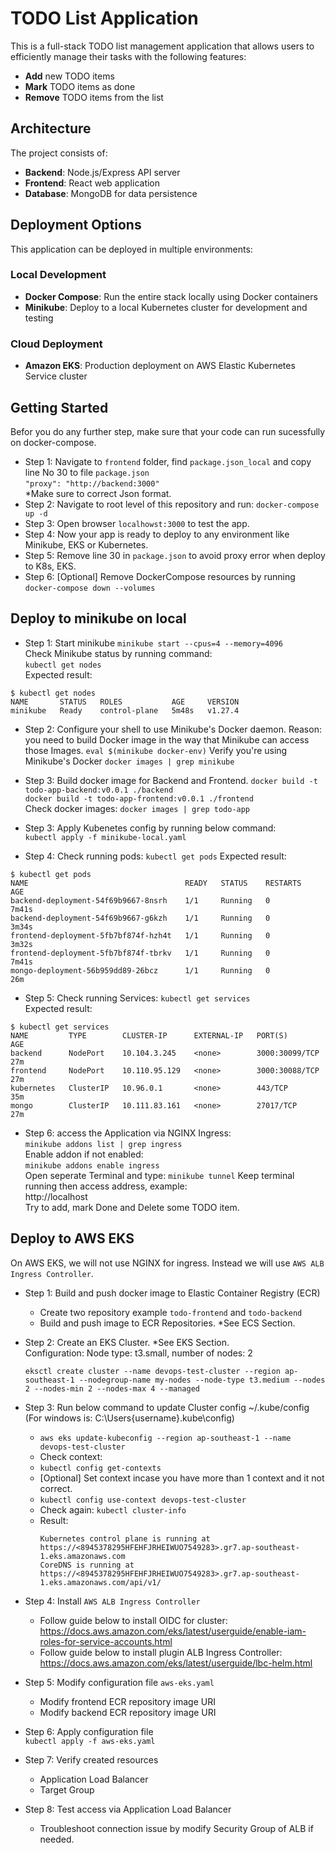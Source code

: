 # TODO List Application

This is a full-stack TODO list management application that allows users to efficiently manage their tasks with the following features:

- **Add** new TODO items
- **Mark** TODO items as done
- **Remove** TODO items from the list

## Architecture

The project consists of:

- **Backend**: Node.js/Express API server
- **Frontend**: React web application
- **Database**: MongoDB for data persistence

## Deployment Options

This application can be deployed in multiple environments:

### Local Development
- **Docker Compose**: Run the entire stack locally using Docker containers
- **Minikube**: Deploy to a local Kubernetes cluster for development and testing

### Cloud Deployment
- **Amazon EKS**: Production deployment on AWS Elastic Kubernetes Service cluster

## Getting Started

Befor you do any further step, make sure that your code can run sucessfully on docker-compose.
- Step 1: Navigate to `frontend` folder, find `package.json_local` and copy line No 30 to file `package.json`  
 ```"proxy": "http://backend:3000"```  
 *Make sure to correct Json format.
- Step 2: Navigate to root level of this repository and run:
`docker-compose up -d`
- Step 3: Open browser `localhowst:3000` to test the app.
- Step 4: Now your app is ready to deploy to any environment like Minikube, EKS or Kubernetes.
- Step 5: Remove line 30 in `package.json` to avoid proxy error when deploy to K8s, EKS.
- Step 6: [Optional] Remove DockerCompose resources by running `docker-compose down --volumes`

## Deploy to minikube on local
- Step 1: Start minikube
```minikube start --cpus=4 --memory=4096```  
Check Minikube status by running command:  
```kubectl get nodes```  
Expected result:
```
$ kubectl get nodes
NAME       STATUS   ROLES           AGE     VERSION
minikube   Ready    control-plane   5m48s   v1.27.4
```
- Step 2: Configure your shell to use Minikube's Docker daemon. Reason: you need to build Docker image in the way that Minikube can access those Images.
`eval $(minikube docker-env)`
Verify you're using Minikube's Docker
`docker images | grep minikube`  

- Step 3: Build docker image for Backend and Frontend.
`docker build -t todo-app-backend:v0.0.1 ./backend`  
`docker build -t todo-app-frontend:v0.0.1 ./frontend`  
Check docker images:
`docker images | grep todo-app`
- Step 3: Apply Kubenetes config by running below command:  
`kubectl apply -f minikube-local.yaml`

- Step 4: Check running pods:
`kubectl get pods`
Expected result:  
```
$ kubectl get pods
NAME                                   READY   STATUS    RESTARTS   AGE
backend-deployment-54f69b9667-8nsrh    1/1     Running   0          7m41s
backend-deployment-54f69b9667-g6kzh    1/1     Running   0          3m34s
frontend-deployment-5fb7bf874f-hzh4t   1/1     Running   0          3m32s
frontend-deployment-5fb7bf874f-tbrkv   1/1     Running   0          7m41s
mongo-deployment-56b959dd89-26bcz      1/1     Running   0          26m
```

- Step 5: Check running Services:
`kubectl get services`  
Expected result:  
```
$ kubectl get services
NAME         TYPE        CLUSTER-IP      EXTERNAL-IP   PORT(S)          AGE
backend      NodePort    10.104.3.245    <none>        3000:30099/TCP   27m
frontend     NodePort    10.110.95.129   <none>        3000:30088/TCP   27m
kubernetes   ClusterIP   10.96.0.1       <none>        443/TCP          35m
mongo        ClusterIP   10.111.83.161   <none>        27017/TCP        27m
```

- Step 6: access the Application via NGINX Ingress:  
`minikube addons list | grep ingress`  
Enable addon if not enabled:  
`minikube addons enable ingress`  
Open seperate Terminal and type:
`minikube tunnel`
Keep terminal running then access address, example:  
http://localhost  
Try to add, mark Done and Delete some TODO item.


## Deploy to AWS EKS  
On AWS EKS, we will not use NGINX for ingress. Instead we will use `AWS ALB Ingress Controller`.

- Step 1: Build and push docker image to Elastic Container Registry (ECR)  
    - Create two repository example `todo-frontend` and `todo-backend`
    - Build and push image to ECR Repositories. *See ECS Section.
- Step 2: Create an EKS Cluster. *See EKS Section.  
Configuration: Node type: t3.small, number of nodes: 2

    ```
    eksctl create cluster --name devops-test-cluster --region ap-southeast-1 --nodegroup-name my-nodes --node-type t3.medium --nodes 2 --nodes-min 2 --nodes-max 4 --managed
    ```
- Step 3: Run below command to update Cluster config ~/.kube/config (For windows is: C:\Users\{username}\.kube\config)  
    - `aws eks update-kubeconfig --region ap-southeast-1 --name devops-test-cluster`
    - Check context:  
    - `kubectl config get-contexts`
    - [Optional] Set context incase you have more than 1 context and it not correct.
    - `kubectl config use-context devops-test-cluster`
    - Check again:
    `kubectl cluster-info`
    - Result:
        ```
        Kubernetes control plane is running at https://<8945378295HFEHFJRHEIWUO7549283>.gr7.ap-southeast-1.eks.amazonaws.com
        CoreDNS is running at https://<8945378295HFEHFJRHEIWUO7549283>.gr7.ap-southeast-1.eks.amazonaws.com/api/v1/
        ```
- Step 4: Install `AWS ALB Ingress Controller`
    - Follow guide below to install OIDC for cluster:  
      https://docs.aws.amazon.com/eks/latest/userguide/enable-iam-roles-for-service-accounts.html
    - Follow guide below to install plugin ALB Ingress Controller:    
      https://docs.aws.amazon.com/eks/latest/userguide/lbc-helm.html

- Step 5: Modify configuration file  `aws-eks.yaml`
    - Modify frontend ECR repository image URI  
    - Modify backend ECR repository image URI

- Step 6: Apply configuration file  
    `kubectl apply -f aws-eks.yaml`

- Step 7: Verify created resources
    - Application Load Balancer
    - Target Group
- Step 8: Test access via Application Load Balancer
    - Troubleshoot connection issue by modify Security Group of ALB if needed.

